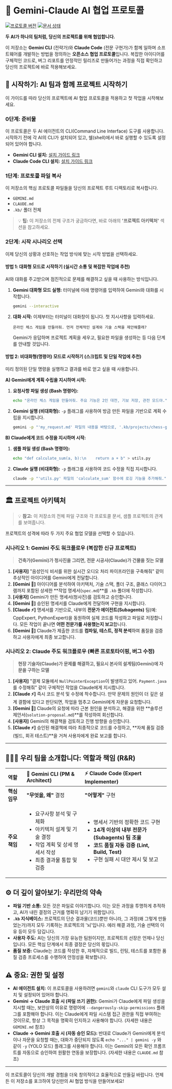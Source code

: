 # 🤖 Gemini-Claude AI 협업 프로토콜

[![프로토콜 버전](https://img.shields.io/badge/Protocol-v2.2-blue.svg)](GEMINI.md)
[![문서 상태](https://img.shields.io/badge/Status-Active-green.svg)](./.kb/README.md)

**두 AI가 하나의 팀처럼, 당신의 프로젝트를 위해 협업합니다.**

이 저장소는 **Gemini CLI** (전략가)와 **Claude Code** (전문 구현가)가 함께 일하며 소프트웨어를 개발하는 방법을 정의하는 **오픈소스 협업 프로토콜**입니다. 복잡한 아이디어를 구체적인 코드로, 버그 리포트를 안정적인 릴리즈로 만들어가는 과정을 직접 확인하고 당신의 프로젝트에 바로 적용해보세요.

## 🚀 시작하기: AI 팀과 함께 프로젝트 시작하기

이 가이드를 따라 당신의 프로젝트에 AI 협업 프로토콜을 적용하고 첫 작업을 시작해보세요.

### 0단계: 준비물

이 프로토콜은 두 AI 에이전트의 CLI(Command Line Interface) 도구를 사용합니다. 시작하기 전에 각 AI의 CLI가 설치되어 있고, 쉘(shell)에서 바로 실행할 수 있도록 설정되어 있어야 합니다.

-   **Gemini CLI 설치:** [설치 가이드 링크](https://github.com/google-gemini/gemini-cli)
-   **Claude Code CLI 설치:** [설치 가이드 링크](https://docs.anthropic.com/ko/docs/claude-code/quickstart)

### 1단계: 프로토콜 파일 복사

이 저장소의 핵심 프로토콜 파일들을 당신의 프로젝트 루트 디렉토리로 복사합니다.

-   `GEMINI.md`
-   `CLAUDE.md`
-   `.kb/` 폴더 전체

> 💡 **팁:** 이 저장소의 전체 구조가 궁금하다면, 바로 아래의 **'프로젝트 아키텍처'** 섹션을 참고하세요.

### 2단계: 시작 시나리오 선택

이제 당신의 상황과 선호하는 작업 방식에 맞는 시작 방법을 선택하세요.

#### 방법 1: 대화형 모드로 시작하기 (실시간 소통 및 복잡한 작업에 추천)

AI와 대화를 주고받으며 점진적으로 문제를 해결하고 싶을 때 사용하는 방식입니다.

1.  **Gemini 대화형 모드 실행:** 터미널에 아래 명령어를 입력하여 Gemini와 대화를 시작합니다.
    ```bash
    gemini --interactive
    ```
2.  **대화 시작:** 이제부터는 터미널이 대화창이 됩니다. 첫 지시사항을 입력하세요.
    ```
    온라인 체스 게임을 만들어줘. 먼저 전체적인 설계와 기술 스택을 제안해줄래?
    ```
    Gemini가 응답하며 프로젝트 계획을 세우고, 필요한 파일을 생성하는 등 다음 단계를 안내할 것입니다.

#### 방법 2: 비대화형(명령어) 모드로 시작하기 (스크립트 및 단일 작업에 추천)

미리 정의된 단일 명령을 실행하고 결과를 바로 얻고 싶을 때 사용합니다.

**A) Gemini에게 계획 수립을 지시하며 시작:**

1.  **요청사항 파일 생성 (Bash 명령어):**
    ```bash
    echo "온라인 체스 게임을 만들어줘. 주요 기능은 2인 대전, 기보 저장, 관전 모드야." > my_request.md
    ```
2.  **Gemini 실행 (비대화형):** `-p` 플래그를 사용하여 방금 만든 파일을 기반으로 계획 수립을 지시합니다.
    ```bash
    gemini -p "'my_request.md' 파일의 내용을 바탕으로, '.kb/projects/chess-game/' 폴더에 전체 프로젝트 계획과 상세 명세서(spec.md)를 작성해줘." -y
    ```

**B) Claude에게 코드 수정을 지시하며 시작:**

1.  **샘플 파일 생성 (Bash 명령어):**
    ```bash
    echo "def calculate_sum(a, b):\n    return a + b" > utils.py
    ```
2.  **Claude 실행 (비대화형):** `-p` 플래그를 사용하여 코드 수정을 직접 지시합니다.
    ```bash
    claude -p "'utils.py' 파일의 'calculate_sum' 함수에 로깅 기능을 추가해줘." --dangerously-skip-permissions
    ```

---

## 🏛️ 프로젝트 아키텍처

> 💡 **참고:** 이 저장소의 전체 파일 구조와 각 프로토콜 문서, 샘플 프로젝트의 관계를 보여줍니다.

프로젝트의 성격에 따라 두 가지 주요 협업 모델을 선택할 수 있습니다.

### 시나리오 1: Gemini 주도 워크플로우 (복잡한 신규 프로젝트)

> **건축가(Gemini)가 청사진을 그리면, 전문 시공사(Claude)가 건물을 짓는 모델**

1.  **[사용자]** "음성인식 비서를 위한 실시간 오디오 처리 파이프라인을 구축해줘" 같이 추상적인 아이디어를 Gemini에게 전달합니다.
2.  **[Gemini 🧠]** 아이디어를 분석하여 아키텍처, 기술 스택, 폴더 구조, 클래스 다이어그램까지 포함된 상세한 **작업 명세서(`spec.md`)**를 `.kb` 폴더에 작성합니다.
3.  **[사용자]** Gemini가 만든 명세서(청사진)를 검토하고 승인합니다.
4.  **[Gemini 🧠]** 승인된 명세서를 Claude에게 전달하며 구현을 지시합니다.
5.  **[Claude ⚡]** 명세서를 기반으로, 내부의 **전문가 에이전트(Subagents)** 팀(예: CppExpert, PythonExpert)을 동원하여 실제 코드를 작성하고 파일로 저장합니다. 모든 작업이 끝나면 **어떤 전문가를 사용했는지 보고**합니다.
6.  **[Gemini 🧠]** Claude가 제출한 코드를 **컴파일, 테스트, 정적 분석**하여 품질을 검증하고 사용자에게 최종 보고합니다.

### 시나리오 2: Claude 주도 워크플로우 (빠른 프로토타이핑, 버그 수정)

> **현장 기술자(Claude)가 문제를 해결하고, 필요시 본사의 설계팀(Gemini)에 자문을 구하는 모델**

1.  **[사용자]** "결제 모듈에서 `NullPointerException`이 발생하고 있어. `Payment.java`를 수정해줘" 같이 구체적인 작업을 Claude에게 지시합니다.
2.  **[Claude ⚡]** 즉시 코드 분석 및 수정에 착수합니다. 만약 문제의 원인이 더 깊은 설계 결함에 있다고 판단되면, 작업을 멈추고 Gemini에게 자문을 요청합니다.
3.  **[Gemini 🧠]** Claude의 요청에 따라 근본 원인을 분석하고, 해결을 위한 **솔루션 제안서(`solution-proposal.md`)**를 작성하여 회신합니다.
4.  **[사용자]** Gemini의 해결책을 검토하고 진행 방향을 승인합니다.
5.  **[Claude ⚡]** 승인된 해결책에 따라 최종적으로 코드를 수정하고, **자체 품질 검증(빌드, 회귀 테스트)**을 거쳐 사용자에게 완료 보고를 합니다.

---

## 🧑‍🤝‍🧑 우리 팀을 소개합니다: 역할과 책임 (R&R)

| 역할 | 🧠 **Gemini CLI** (PM & Architect) | ⚡ **Claude Code** (Expert Implementer) |
| :--- | :--- | :--- |
| **핵심 임무** | **"무엇을, 왜"** 결정 | **"어떻게"** 구현 |
| **주요 책임** | <ul><li>요구사항 분석 및 구체화</li><li>아키텍처 설계 및 기술 결정</li><li>작업 계획 및 상세 명세서 작성</li><li>최종 결과물 통합 및 검증</li></ul> | <ul><li>명세서 기반의 정확한 코드 구현</li><li>**14개 이상의 내부 전문가(Subagents) 팀 조율**</li><li>**코드 품질 자동 검증 (Lint, Build, Test)**</li><li>구현 실패 시 대안 제시 및 보고</li></ul> |

## ⚙️ 더 깊이 알아보기: 우리만의 약속

-   **파일 기반 소통:** 모든 것은 파일로 이야기합니다. 이는 모든 과정을 투명하게 추적하고, AI가 내린 결정의 근거를 명확히 남기기 위함입니다.
-   **`.kb` 지식베이스:** 프로젝트의 단순 결과물(코드)뿐만 아니라, 그 과정(왜 그렇게 만들었는가)까지 모두 기록하는 프로젝트의 '뇌'입니다. 에러 해결 과정, 기술 선택의 이유 등이 모두 담깁니다.
-   **사용자 주도:** AI는 당신의 가장 유능한 팀원이지만, 프로젝트의 선장은 언제나 당신입니다. 모든 핵심 단계에서 최종 결정은 당신의 몫입니다.
-   **품질 보증:** Claude는 코드를 작성한 후, 자체적으로 빌드, 린팅, 테스트를 포함한 품질 검증 프로세스를 수행하여 안정성을 확보합니다.

## ⚠️ 중요: 권한 및 설정

-   **AI 에이전트 설치:** 이 프로토콜을 사용하려면 `gemini`와 `claude` CLI 도구가 모두 설치 및 설정되어 있어야 합니다.
-   **Gemini → Claude 호출 시 (파일 쓰기 권한):** Gemini가 Claude에게 파일 생성을 지시할 때는, 보안상의 이유로 명령어에 `--dangerously-skip-permissions` 플래그를 포함해야 합니다. 이는 Claude에게 파일 시스템 접근 권한을 직접 부여하는 것이므로, 항상 그 목적을 명확히 인지하고 사용해야 합니다. (자세한 내용은 `GEMINI.md` 참조)
-   **Claude → Gemini 호출 시 (자동 승인 모드):** 반대로 Claude가 Gemini에게 분석이나 자문을 요청할 때는, 대화가 중단되지 않도록 `echo "..." | gemini -y` 와 같이 `-y` (YOLO 모드) 플래그를 사용해야 합니다. 이는 Gemini의 모든 확인 프롬프트를 자동으로 승인하여 원활한 연동을 보장합니다. (자세한 내용은 `CLAUDE.md` 참조)

---

이 프로토콜이 당신의 개발 경험을 더욱 창의적이고 효율적으로 만들길 바랍니다. 언제든 이 저장소를 포크하여 당신만의 AI 협업 방식을 만들어보세요!
